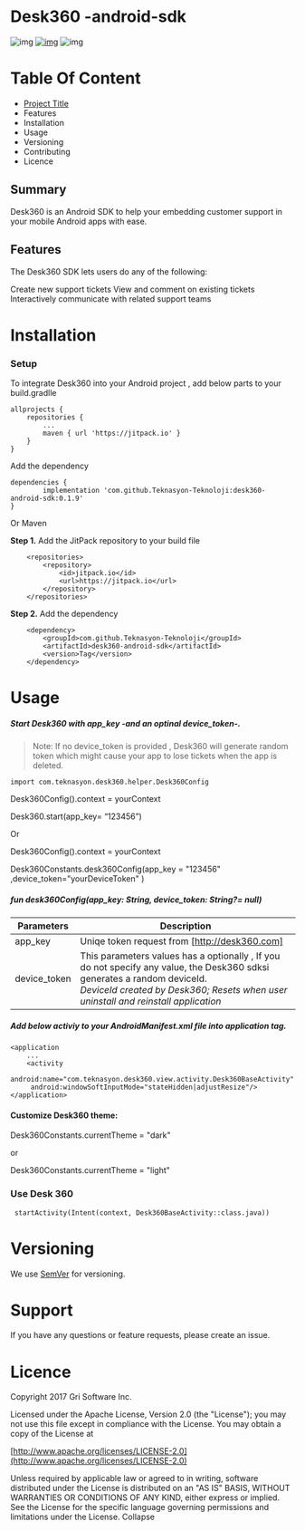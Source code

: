 # Desk360 -android-sdk

 ![img](https://img.shields.io/badge/kotlin-v1.3.11-brightgreen.svg?logoColor=orange&logo=kotlin)   [![img](https://camo.githubusercontent.com/383e4033d81b12128804ca3208b4ebdd6e00e5f0/68747470733a2f2f6a69747061636b2e696f2f762f6b6f6265756d75742f557064617465436865636b65722e737667)](https://jitpack.io/#kobeumut/UpdateChecker)  ![img](https://img.shields.io/badge/Sdk-14+-brightgreen.svg?logoColor=orange)



# Table Of Content			

- [Project Title](#Summery)
- Features
- Installation
- Usage
- Versioning
- Contributing
- Licence

## Summary

Desk360 is an Android SDK to help your embedding customer support in your mobile Android apps with ease.

## Features

The Desk360 SDK lets users do any of the following:

Create new support tickets
View and comment on existing tickets
Interactively communicate with related support teams



# Installation



### Setup

To integrate Desk360 into your Android project , add below parts to your  build.gradlle

```
allprojects {
	repositories {
		...
		maven { url 'https://jitpack.io' }
	}
}
```

Add the dependency

```
dependencies {
        implementation 'com.github.Teknasyon-Teknoloji:desk360-android-sdk:0.1.9'
}
```



Or Maven

**Step 1.** Add the JitPack repository to your build file

```markup
	<repositories>
		<repository>
		    <id>jitpack.io</id>
		    <url>https://jitpack.io</url>
		</repository>
	</repositories>
```

**Step 2.** Add the dependency



```markup
	<dependency>
	    <groupId>com.github.Teknasyon-Teknoloji</groupId>
	    <artifactId>desk360-android-sdk</artifactId>
	    <version>Tag</version>
	</dependency>
```



# Usage



##### Start Desk360 with app_key -and an optinal device_token-.

> Note: If no device_token is provided , Desk360 will generate random token which might cause your app to lose tickets when the app is deleted.



```
import com.teknasyon.desk360.helper.Desk360Config
```



Desk360Config().context = yourContext

Desk360.start(app_key= “123456”)

Or 

Desk360Config().context = yourContext

Desk360Constants.desk360Config(app_key = "123456" ,device_token="yourDeviceToken" )



##### fun desk360Config(app_key: String, device_token: String?= null)

| Parameters   | Description                                                  |
| ------------ | ------------------------------------------------------------ |
| app_key      | Uniqe token request from [http://desk360.com]                |
| device_token | This parameters  values has a optionally ,  If you do not specify any value, the Desk360 sdksi generates a random deviceId.<br/>  *DeviceId created by Desk360; Resets when user uninstall and reinstall application* |

####  

##### Add below activiy to your AndroidManifest.xml file into application tag.

```
<application
	...
	<activity
     android:name="com.teknasyon.desk360.view.activity.Desk360BaseActivity"
     android:windowSoftInputMode="stateHidden|adjustResize"/>
</application>
```



#### Customize Desk360 theme:

Desk360Constants.currentTheme = "dark"

or

Desk360Constants.currentTheme = "light"



### Use Desk 360

```
 startActivity(Intent(context, Desk360BaseActivity::class.java))
```



# Versioning

We use [SemVer](http://semver.org/) for versioning.



# Support

If you have any questions or feature requests, please create an issue.



# Licence

Copyright 2017 Gri Software Inc.

Licensed under the Apache License, Version 2.0 (the "License"); you may not use this file except in compliance with the License. You may obtain a copy of the License at

[http://www.apache.org/licenses/LICENSE-2.0](http://www.apache.org/licenses/LICENSE-2.0)

Unless required by applicable law or agreed to in writing, software distributed under the License is distributed on an "AS IS" BASIS, WITHOUT WARRANTIES OR CONDITIONS OF ANY KIND, either express or implied. See the License for the specific language governing permissions and limitations under the License.
Collapse
